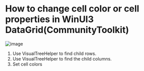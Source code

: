 # How to change cell color or cell properties in WinUI3 DataGrid(CommunityToolkit)

![image](https://github.com/purplefarmer/WinUIDataGridCellColorChange/assets/137374043/aee42d11-a504-424d-b095-f904ca17ab46)

1. Use VisualTreeHelper to find child rows.
2. Use VisualTreeHelper to find the child columns.
3. Set cell colors
